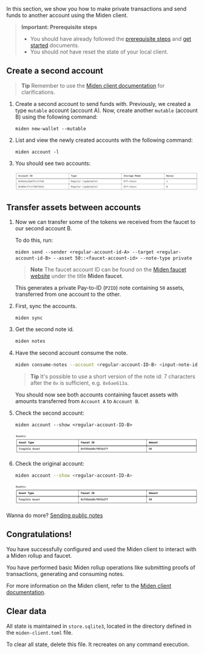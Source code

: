 In this section, we show you how to make private transactions and send funds to another account using the Miden client.

> **Important: Prerequisite steps**
> - You should have already followed the [prerequisite steps](prerequisites.md) and [get started](create-account-use-faucet.md) documents.
> - You should *not* have reset the state of your local client.

## Create a second account

> **Tip**
> Remember to use the [Miden client documentation](https://0xMiden.github.io/miden-docs/miden-client/cli-reference.html) for clarifications.

1. Create a second account to send funds with. Previously, we created a type `mutable` account (account A). Now, create another `mutable` (account B) using the following command:

      ```shell
      miden new-wallet --mutable
      ```

2. List and view the newly created accounts with the following command:

      ```shell
      miden account -l
      ```

3. You should see two accounts:

      ![Result of listing miden accounts](../img/get-started/two-accounts.png)

## Transfer assets between accounts

1. Now we can transfer some of the tokens we received from the faucet to our second account B.

    To do this, run:

    ```shell
    miden send --sender <regular-account-id-A> --target <regular-account-id-B> --asset 50::<faucet-account-id> --note-type private
    ```

    > **Note**
    > The faucet account ID can be found on the [Miden faucet website](https://testnet.miden.io/) under the title **Miden faucet**.

    This generates a private Pay-to-ID (`P2ID`) note containing `50` assets, transferred from one account to the other.

2. First, sync the accounts.

    ```shell
    miden sync
    ```

3. Get the second note id.

    ```sh
    miden notes
    ```

4. Have the second account consume the note.

    ```sh
    miden consume-notes --account <regular-account-ID-B> <input-note-id>
    ```

    > **Tip**
    > It's possible to use a short version of the note id: 7 characters after the `0x` is sufficient, e.g. `0x6ae613a`.

    You should now see both accounts containing faucet assets with amounts transferred from `Account A` to `Account B`.

5. Check the second account:

    ```shell
    miden account --show <regular-account-ID-B>
    ```

    ![Result of listing miden accounts](../img/get-started/account-b.png)

6. Check the original account:

    ```sh
    miden account --show <regular-account-ID-A>
    ```

    ![Result of listing miden accounts](../img/get-started/account-a.png)

Wanna do more? [Sending public notes](p2p-public.md)

## Congratulations!

You have successfully configured and used the Miden client to interact with a Miden rollup and faucet.

You have performed basic Miden rollup operations like submitting proofs of transactions, generating and consuming notes.

For more information on the Miden client, refer to the [Miden client documentation](https://0xMiden.github.io/miden-docs/miden-client/index.html).

## Clear data

All state is maintained in `store.sqlite3`, located in the directory defined in the `miden-client.toml` file.

To clear all state, delete this file. It recreates on any command execution.
